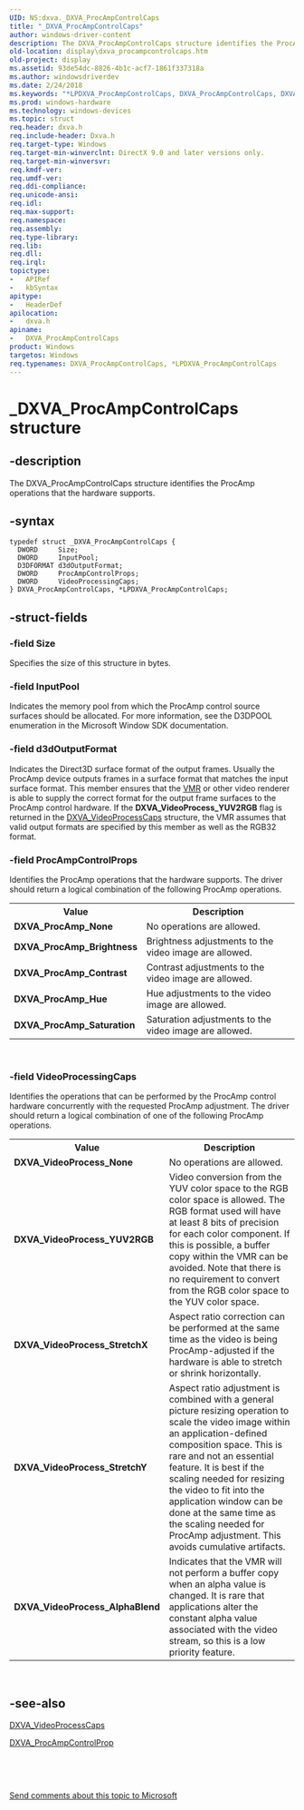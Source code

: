 ```yaml
---
UID: NS:dxva._DXVA_ProcAmpControlCaps
title: "_DXVA_ProcAmpControlCaps"
author: windows-driver-content
description: The DXVA_ProcAmpControlCaps structure identifies the ProcAmp operations that the hardware supports.
old-location: display\dxva_procampcontrolcaps.htm
old-project: display
ms.assetid: 93de54dc-8826-4b1c-acf7-1861f337318a
ms.author: windowsdriverdev
ms.date: 2/24/2018
ms.keywords: "*LPDXVA_ProcAmpControlCaps, DXVA_ProcAmpControlCaps, DXVA_ProcAmpControlCaps structure [Display Devices], LPDXVA_ProcAmpControlCaps, LPDXVA_ProcAmpControlCaps structure pointer [Display Devices], _DXVA_ProcAmpControlCaps, display.dxva_procampcontrolcaps, dxva/DXVA_ProcAmpControlCaps, dxva/LPDXVA_ProcAmpControlCaps, dxvaref_7641df03-ca9f-462a-b6b8-bddd7c8a14b7.xml"
ms.prod: windows-hardware
ms.technology: windows-devices
ms.topic: struct
req.header: dxva.h
req.include-header: Dxva.h
req.target-type: Windows
req.target-min-winverclnt: DirectX 9.0 and later versions only.
req.target-min-winversvr: 
req.kmdf-ver: 
req.umdf-ver: 
req.ddi-compliance: 
req.unicode-ansi: 
req.idl: 
req.max-support: 
req.namespace: 
req.assembly: 
req.type-library: 
req.lib: 
req.dll: 
req.irql: 
topictype:
-	APIRef
-	kbSyntax
apitype:
-	HeaderDef
apilocation:
-	dxva.h
apiname:
-	DXVA_ProcAmpControlCaps
product: Windows
targetos: Windows
req.typenames: DXVA_ProcAmpControlCaps, *LPDXVA_ProcAmpControlCaps
---
```


# _DXVA_ProcAmpControlCaps structure


## -description


The DXVA_ProcAmpControlCaps structure identifies the ProcAmp operations that the hardware supports.


## -syntax


````
typedef struct _DXVA_ProcAmpControlCaps {
  DWORD     Size;
  DWORD     InputPool;
  D3DFORMAT d3dOutputFormat;
  DWORD     ProcAmpControlProps;
  DWORD     VideoProcessingCaps;
} DXVA_ProcAmpControlCaps, *LPDXVA_ProcAmpControlCaps;
````


## -struct-fields




### -field Size

Specifies the size of this structure in bytes.


### -field InputPool

Indicates the memory pool from which the ProcAmp control source surfaces should be allocated. For more information, see the D3DPOOL enumeration in the Microsoft Window SDK documentation.


### -field d3dOutputFormat

Indicates the Direct3D surface format of the output frames. Usually the ProcAmp device outputs frames in a surface format that matches the input surface format. This member ensures that the <a href="https://msdn.microsoft.com/a1de1905-09f3-4689-ace9-06690a1f930a">VMR</a> or other video renderer is able to supply the correct format for the output frame surfaces to the ProcAmp control hardware. If the <b>DXVA_VideoProcess_YUV2RGB</b> flag is returned in the <a href="..\dxva\ne-dxva-_dxva_videoprocesscaps.md">DXVA_VideoProcessCaps</a> structure, the VMR assumes that valid output formats are specified by this member as well as the RGB32 format.


### -field ProcAmpControlProps

Identifies the ProcAmp operations that the hardware supports. The driver should return a logical combination of the following ProcAmp operations.

<table>
<tr>
<th>Value</th>
<th>Description</th>
</tr>
<tr>
<td>
<b>DXVA_ProcAmp_None</b>

</td>
<td>
No operations are allowed.

</td>
</tr>
<tr>
<td>
<b>DXVA_ProcAmp_Brightness</b>

</td>
<td>
Brightness adjustments to the video image are allowed.

</td>
</tr>
<tr>
<td>
<b>DXVA_ProcAmp_Contrast</b>

</td>
<td>
Contrast adjustments to the video image are allowed.

</td>
</tr>
<tr>
<td>
<b>DXVA_ProcAmp_Hue</b>

</td>
<td>
Hue adjustments to the video image are allowed.

</td>
</tr>
<tr>
<td>
<b>DXVA_ProcAmp_Saturation</b>

</td>
<td>
Saturation adjustments to the video image are allowed.

</td>
</tr>
</table>
 


### -field VideoProcessingCaps

Identifies the operations that can be performed by the ProcAmp control hardware concurrently with the requested ProcAmp adjustment. The driver should return a logical combination of one of the following ProcAmp operations.

<table>
<tr>
<th>Value</th>
<th>Description</th>
</tr>
<tr>
<td>
<b>DXVA_VideoProcess_None</b>

</td>
<td>
No operations are allowed.

</td>
</tr>
<tr>
<td>
<b>DXVA_VideoProcess_YUV2RGB</b>

</td>
<td>
Video conversion from the YUV color space to the RGB color space is allowed. The RGB format used will have at least 8 bits of precision for each color component. If this is possible, a buffer copy within the VMR can be avoided. Note that there is no requirement to convert from the RGB color space to the YUV color space. 

</td>
</tr>
<tr>
<td>
<b>DXVA_VideoProcess_StretchX</b>

</td>
<td>
Aspect ratio correction can be performed at the same time as the video is being ProcAmp-adjusted if the hardware is able to stretch or shrink horizontally.

</td>
</tr>
<tr>
<td>
<b>DXVA_VideoProcess_StretchY</b>

</td>
<td>
Aspect ratio adjustment is combined with a general picture resizing operation to scale the video image within an application-defined composition space. This is rare and not an essential feature. It is best if the scaling needed for resizing the video to fit into the application window can be done at the same time as the scaling needed for ProcAmp adjustment. This avoids cumulative artifacts.

</td>
</tr>
<tr>
<td>
<b>DXVA_VideoProcess_AlphaBlend</b>

</td>
<td>
Indicates that the VMR will not perform a buffer copy when an alpha value is changed. It is rare that applications alter the constant alpha value associated with the video stream, so this is a low priority feature.

</td>
</tr>
</table>
 


## -see-also

<a href="..\dxva\ne-dxva-_dxva_videoprocesscaps.md">DXVA_VideoProcessCaps</a>



<a href="..\dxva\ne-dxva-_dxva_procampcontrolprop.md">DXVA_ProcAmpControlProp</a>



 

 

<a href="mailto:wsddocfb@microsoft.com?subject=Documentation%20feedback [display\display]:%20DXVA_ProcAmpControlCaps structure%20 RELEASE:%20(2/24/2018)&amp;body=%0A%0APRIVACY STATEMENT%0A%0AWe use your feedback to improve the documentation. We don't use your email address for any other purpose, and we'll remove your email address from our system after the issue that you're reporting is fixed. While we're working to fix this issue, we might send you an email message to ask for more info. Later, we might also send you an email message to let you know that we've addressed your feedback.%0A%0AFor more info about Microsoft's privacy policy, see http://privacy.microsoft.com/en-us/default.aspx." title="Send comments about this topic to Microsoft">Send comments about this topic to Microsoft</a>

